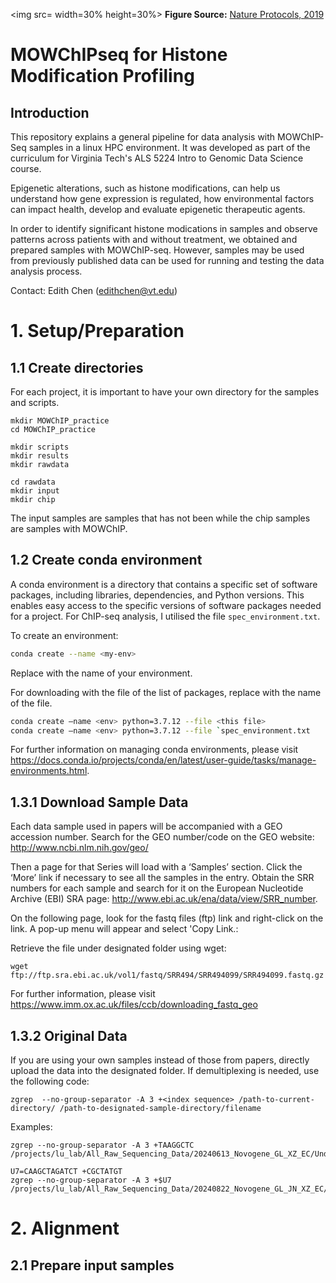 <img src= width=30% height=30%>
**Figure Source:** [Nature Protocols, 2019](https://www.nature.com/articles/s41596-019-0223-x)

# MOWChIPseq for Histone Modification Profiling

## Introduction
This repository explains a general pipeline for data analysis with MOWChIP-Seq samples in a linux HPC environment. 
It was developed as part of the curriculum for Virginia Tech's ALS 5224 Intro to Genomic Data Science course. 

Epigenetic alterations, such as histone modifications, can help us understand how gene expression is regulated, how environmental factors can impact health, develop and evaluate  epigenetic therapeutic agents.

In order to identify significant histone modications in samples and observe patterns across patients with and without treatment, we obtained and prepared samples with MOWChIP-seq. However, samples may be used from previously published data can be used for running and testing the data analysis process. 

Contact: Edith Chen (edithchen@vt.edu)

# 1. Setup/Preparation

## 1.1 Create directories
For each project, it is important to have your own directory for the samples and scripts.

```
mkdir MOWChIP_practice
cd MOWChIP_practice

mkdir scripts
mkdir results
mkdir rawdata

cd rawdata
mkdir input
mkdir chip
```
The input samples are samples that has not been while the chip samples are samples with MOWChIP.

## 1.2 Create conda environment
A conda environment is a directory that contains a specific set of software packages, including libraries, dependencies, and Python versions.
This enables easy access to the specific versions of software packages needed for a project. For ChIP-seq analysis, I utilised the file ```spec_environment.txt```.

To create an environment:

```bash
conda create --name <my-env>
```
Replace <my-env> with the name of your environment.

For downloading with the file of the list of packages, replace <this file> with the name of the file.

```bash
conda create —name <env> python=3.7.12 --file <this file>
conda create —name <env> python=3.7.12 --file `spec_environment.txt
```

For further information on managing conda environments, please visit https://docs.conda.io/projects/conda/en/latest/user-guide/tasks/manage-environments.html.

## 1.3.1 Download Sample Data

Each data sample used in papers will be accompanied with a GEO accession number.
Search for the GEO number/code on the GEO website: http://www.ncbi.nlm.nih.gov/geo/

Then a page for that Series will load with a ‘Samples’ section. Click the ‘More’ link if necessary to see all the samples in the entry. 
Obtain the SRR numbers for each sample and search for it on the European Nucleotide Archive (EBI) SRA page: http://www.ebi.ac.uk/ena/data/view/SRR_number.

On the following page, look for the fastq files (ftp) link and right-click on the link. A pop-up menu will appear and select 'Copy Link.:

Retrieve the file under designated folder using wget:
```
wget ftp://ftp.sra.ebi.ac.uk/vol1/fastq/SRR494/SRR494099/SRR494099.fastq.gz
```

For further information, please visit https://www.imm.ox.ac.uk/files/ccb/downloading_fastq_geo

## 1.3.2 Original Data

If you are using your own samples instead of those from papers, directly upload the data into the designated folder.
If demultiplexing is needed, use the following code:
```
zgrep  --no-group-separator -A 3 +<index sequence> /path-to-current-directory/ /path-to-designated-sample-directory/filename
```

Examples: 
```
zgrep --no-group-separator -A 3 +TAAGGCTC /projects/lu_lab/All_Raw_Sequencing_Data/20240613_Novogene_GL_XZ_EC/Undetermined_1.fq.gz>/projects/lu_lab/Gaoshan/scChIPs/bulk/H3K4me3/0.5Tn5_barcode_oligo_R1.fastq

U7=CAAGCTAGATCT +CGCTATGT
zgrep --no-group-separator -A 3 +$U7 /projects/lu_lab/All_Raw_Sequencing_Data/20240822_Novogene_GL_JN_XZ_EC/undetermined_1.fq.gz>/projects/lu_lab/edith/Practice/MOWChIP/rawdata/chip/ChIP1_0628_R1_5.fastq
```

# 2. Alignment
## 2.1 Prepare input samples
